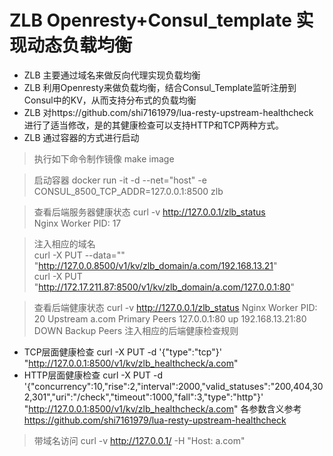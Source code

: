 # ZLB Openresty+Consul_template 实现动态负载均衡

- ZLB 主要通过域名来做反向代理实现负载均衡
- ZLB 利用Openresty来做负载均衡，结合Consul_Template监听注册到Consul中的KV，从而支持分布式的负载均衡
- ZLB 对https://github.com/shi7161979/lua-resty-upstream-healthcheck 进行了适当修改，是的其健康检查可以支持HTTP和TCP两种方式。
- ZLB 通过容器的方式进行启动

> 执行如下命令制作镜像 
make image

> 启动容器
docker run -it -d --net="host" -e CONSUL_8500_TCP_ADDR=127.0.0.1:8500  zlb

> 查看后端服务器健康状态
curl -v http://127.0.0.1/zlb_status  
Nginx Worker PID: 17

> 注入相应的域名  
curl -X PUT --data="" "http://127.0.0.8500/v1/kv/zlb_domain/a.com/192.168.13.21"  
curl -X PUT "http://172.17.211.87:8500/v1/kv/zlb_domain/a.com/127.0.0.1:80"  

> 查看后端健康状态
curl -v http://127.0.0.1/zlb_status 
Nginx Worker PID: 20
Upstream a.com
    Primary Peers
        127.0.0.1:80 up 
        192.168.13.21:80 DOWN
    Backup Peers
>注入相应的后端健康检查规则
- TCP层面健康检查
  curl -X PUT -d '{"type":"tcp"}' "http://127.0.0.1:8500/v1/kv/zlb_healthcheck/a.com"
- HTTP层面健康检查
 curl -X PUT -d '{"concurrency":10,"rise":2,"interval":2000,"valid_statuses":"200,404,302,301","uri":"/check","timeout":1000,"fall":3,"type":"http"}' "http://127.0.0.1:8500/v1/kv/zlb_healthcheck/a.com"
各参数含义参考 https://github.com/shi7161979/lua-resty-upstream-healthcheck
>带域名访问
curl -v http://127.0.0.1/ -H "Host: a.com"
